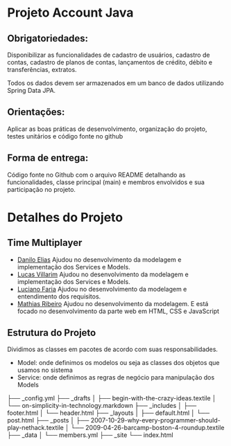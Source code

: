 # Projeto Account Java

## Obrigatoriedades:
Disponibilizar as funcionalidades de cadastro de usuários, cadastro de contas, cadastro de planos de contas, lançamentos de crédito, débito e transferências, extratos.

Todos os dados devem ser armazenados em um banco de dados utilizando Spring Data JPA.

## Orientações:
Aplicar as boas práticas de desenvolvimento, organização do projeto, testes unitários e código fonte no github

## Forma de entrega:
Código fonte no Github com o arquivo README detalhando as funcionalidades, classe principal (main) e membros envolvidos e sua participação no projeto.

# Detalhes do Projeto

## Time Multiplayer
- [Danilo Elias](https://github.com/danilose)
Ajudou no desenvolvimento da modelagem e implementação dos Services e Models.
- [Lucas Villarim](https://github.com/LucasVillarim)
Ajudou no desenvolvimento da modelagem e implementação dos Services e Models.
- [Luciano Faria](https://github.com/lucianofa)
Ajudou no desenvolvimento da modelagem e entendimento dos requisitos.
- [Mathias Ribeiro](https://github.com/ribeiromathias)
Ajudou no desenvolvimento da modelagem. E está focado no desenvolvimento da parte web em HTML, CSS e JavaScript

## Estrutura do Projeto
Dividimos as classes em pacotes de acordo com suas responsabilidades.
- Model: onde definimos os modelos ou seja as classes dos objetos que usamos no sistema
- Service: onde definimos as regras de negócio para manipulação dos Models

├── _config.yml
├── _drafts
│   ├── begin-with-the-crazy-ideas.textile
│   └── on-simplicity-in-technology.markdown
├── _includes
│   ├── footer.html
│   └── header.html
├── _layouts
│   ├── default.html
│   └── post.html
├── _posts
│   ├── 2007-10-29-why-every-programmer-should-play-nethack.textile
│   └── 2009-04-26-barcamp-boston-4-roundup.textile
├── _data
│   └── members.yml
├── _site
└── index.html
```
```
<!--stackedit_data:
eyJoaXN0b3J5IjpbLTIxMjEzOTk0OTksOTI4NjQ3NTgyXX0=
-->